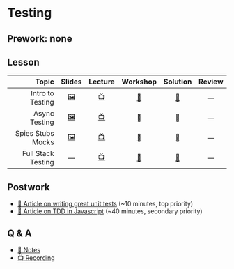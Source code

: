 # Testing

## Prework: none

## Lesson

Topic | Slides | Lecture | Workshop | Solution | Review
-----:|:------:|:-------:|:--------:|:--------:|:-----:
Intro to Testing | [🖼️][test-1a] | [📺][test-1b] | [🤝][test-1c] | [👾][test-1d] | —
Async Testing | [🖼️][test-2a] | [📺][test-2b] | [🔬][test-2c] | [👾][test-2d] | —
Spies Stubs Mocks | [🖼️][test-3a] | [📺][test-3b] | [🔬][test-3c] | [👾][test-3d] | —
Full Stack Testing | — | [📺][test-4b] | [🤝][test-4c] | [👾][test-4d] | —

[test-1a]: 1-intro-to-testing/Intro%20to%20Testing.pdf
[test-1b]: https://youtu.be/4F0AkrT5Sug
[test-1c]: https://learn.fullstackacademy.com/workshop/5aa99fbfcc41af00045be00e/landing
[test-1d]: 1-intro-to-testing/Test-Driven-Katas
[test-2a]: 2-async-testing/Async%20Testing.pdf
[test-2b]: https://youtu.be/tHHqsmlzzkE
[test-2c]: https://learn.fullstackacademy.com/workshop/5a6f85d4b9d04700047d99e8/landing
[test-2d]: 2-async-testing/Lab.Async-Testing
[test-3a]: 3-spies-stubs-mocks/Spies%20Stubs%20Mocks.pdf
[test-3b]: https://youtu.be/8oJO-cb7LGs
[test-3c]: https://learn.fullstackacademy.com/workshop/5a7b5735310c5c0004037021/landing
[test-3d]: 3-spies-stubs-mocks/Lab.Spies-Stubs
[test-4b]: https://youtu.be/ZKZEsFG1piQ
[test-4c]: https://learn.fullstackacademy.com/workshop/5a8ca32dc8194d000482bb58/landing
[test-4d]: 4-full-stack-testing/PairExercise.TestingPuppybook

## Postwork

- [📖 Article on writing great unit tests](http://blog.stevensanderson.com/2009/08/24/writing-great-unit-tests-best-and-worst-practises/) (~10 minutes, top priority)
- [📖 Article on TDD in Javascript](https://code.tutsplus.com/tutorials/test-driven-javascript-development-in-practice--net-16246) (~40 minutes, secondary priority)

## Q & A

- [📖 Notes](q-and-a-notes.md)
- [📺 Recording](https://youtu.be/DRclslLARO0)
